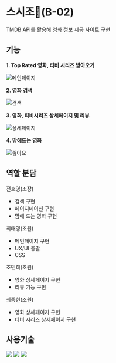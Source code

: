 # 스시조🍣(B-02)

TMDB API를 활용해 영화 정보 제공 사이트 구현

## 기능

**1. Top Rated 영화, 티비 시리즈 받아오기**
<br/>

![메인페이지](https://github.com/poeroff/SUSI/assets/78394999/25979907-01af-4848-8ce7-393cf20e380c)

**2. 영화 검색**
<br/>

![검색](https://github.com/poeroff/SUSI/assets/78394999/a196e8c6-5aa8-4350-b223-c5091685c000)

**3. 영화, 티비시리즈 상세페이지 및 리뷰**
<br/>

![상세페이지](https://github.com/poeroff/SUSI/assets/78394999/a4a7d98c-d8e1-4c78-8904-b0732a978cfb)

**4. 맘에드는 영화**
<br/>

![좋아요](https://github.com/poeroff/SUSI/assets/78394999/774e5ec1-1be2-4811-8b59-46fd165b1d47)

## 역할 분담

전호영(조장)

- 검색 구현
- 페이지네이션 구현
- 맘에 드는 영화 구현

최태영(조원)

- 메인페이지 구현
- UX/UI 총괄
- CSS

조민희(조원)

- 영화 상세페이지 구현
- 리뷰 기능 구현

최종현(조원)

- 영화 상세페이지 구현
- 티비 시리즈 상세페이지 구현

## 사용기술

<img src="https://img.shields.io/badge/html5-E34F26?style=for-the-badge&logo=html5&logoColor=white">
<img src="https://img.shields.io/badge/css3-1572B6?style=for-the-badge&logo=css3&logoColor=white">
<img src="https://img.shields.io/badge/javascript-F7DF1E?style=for-the-badge&logo=javascript&logoColor=white">
